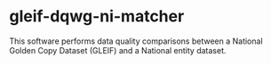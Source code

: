 # gleif-dqwg-ni-matcher
This software performs data quality comparisons between a National Golden Copy Dataset (GLEIF) and a National entity dataset.
